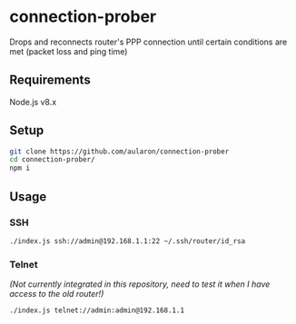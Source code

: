 # connection-prober
Drops and reconnects router's PPP connection until certain conditions are met (packet loss and ping time)

## Requirements
Node.js v8.x

## Setup
```sh
git clone https://github.com/aularon/connection-prober
cd connection-prober/
npm i
```
## Usage
### SSH
```sh
./index.js ssh://admin@192.168.1.1:22 ~/.ssh/router/id_rsa
```
### Telnet
*(Not currently integrated in this repository, need to test it when I have access to the old router!)*
```sh
./index.js telnet://admin:admin@192.168.1.1
```
